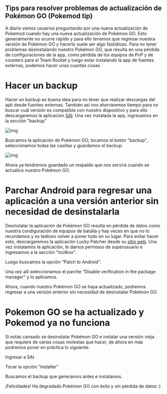 ## Tips para resolver problemas de actualización de Pokémon GO (Pokemod tip)

A diario vemos usuarios preguntando por una nueva actualización de Pokemod cuando hay una nueva actualización de Pokémon GO. Esto generalmente
no ocurre rápido y para ello tenemos que regresar nuestra versión de Pokémon GO y hacerlo suele ser algo fastidioso. Para no
tener problemas desinstalando nuestro Pokémon GO, que resulta en una pérdida de configuraciones de la app, como pérdida de los equipos de PvP
y de counters para el Team Rocket y luego estar instalando la app de fuentes externas, podemos hacer unas cuantas cosas.

# Hacer un backup
Hacer un backup es buena idea para no tener que realizar descargas del apk desde fuentes externas. También así nos ahorraremos tiempo
para no buscar cuál versión es compatible con nuestro dispositivo y para ello descargaremos la aplicación [SAI](https://play.google.com/store/apps/details?id=com.aefyr.sai). Una
vez instalada la app, ingresamos en la sección "backup"

![img](https://i.imgur.com/v7kGC9Tl.png)

Buscamos la aplicación de Pokémon GO, tocamos el botón "backup", seleccionamos todas las casillas y guardamos el backup.

![img](https://i.imgur.com/PQOaohyl.png)

Ahora ya tendremos guardado un respaldo que nos servirá cuando se actualice nuestro Pokémon GO.

# Parchar Android para regresar una aplicación a una versión anterior sin necesidad de desinstalarla
Desinstalar la aplicación de Pokémon GO resulta en pérdida de datos como nuestra condiguración de equipos de batalla y hay veces en que no
lo recordamos y es tedioso volver a poner todo en su lugar. Para evitar hacer esto, descargaremos la aplicación Lucky Patcher desde su [sitio web](https://www.luckypatchers.com/download/). Una vez instalamos la aplicación, le damos permisos de superusuario
e ingresamos a la sección "toolbox".

Luego buscamos la opción "Patch to Android".

Una vez allí seleccionamos el parche "Disable verification in the package manager" y lo aplicamos.

Ahora, cuando nuestro Pokémon GO se haya actualizado, podremos regresar a una versión anterior sin necesidad de desinstalar Pokémon GO.
# Pokemon GO se ha actualizado y Pokemod ya no funciona
Si estás cansado se desinstalar Pokémon GO e instalar una versión vieja que requiere de varias cosas molestas que hacer, de ahora en más podremos poner en práctica lo siguiente.

Ingresar a SAI

Tocar la opción "Installer"

Buscamos el backup que generamos antes e instalamos.

¡Felicidades! Ha degradado Pokémon GO con éxito y sin pérdida de datos :)
